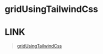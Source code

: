 # gridUsingTailwindCss

# LINK
> [gridUsingTailwindCss](https://vishalganeshkatkar.github.io/gridUsingTailwindCss/)
